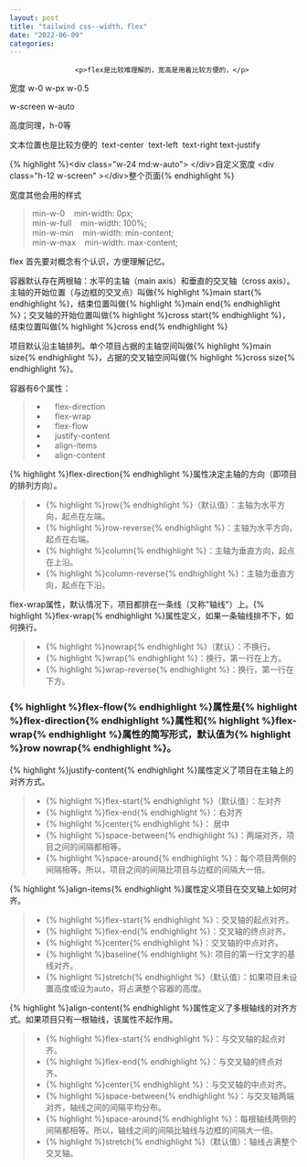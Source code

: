 ```yaml
---
layout: post
title: "tailwind css--width，flex"
date: "2022-06-09"
categories: 
---
```


                    <p>flex是比较难理解的，宽高是用着比较方便的，</p> 
<p>宽度 w-0 w-px w-0.5</p> 
<p>w-screen w-auto</p> 
<p>高度同理，h-0等</p> 
<p>文本位置也是比较方便的  text-center  text-left  text-right text-justify</p> 
{% highlight %}&lt;div class="w-24 md:w-auto"&gt; &lt;/div&gt;自定义宽度
&lt;div class="h-12 w-screen" &gt;&lt;/div&gt;整个页面{% endhighlight %} 
<p>宽度其他会用的样式</p> 
<blockquote> 
 <p>min-w-0    min-width: 0px;<br> min-w-full    min-width: 100%;<br> min-w-min    min-width: min-content;<br> min-w-max    min-width: max-content;</p> 
</blockquote> 
<p>flex 首先要对概念有个认识，方便理解记忆。</p> 
<p>容器默认存在两根轴：水平的主轴（main axis）和垂直的交叉轴（cross axis）。主轴的开始位置（与边框的交叉点）叫做{% highlight %}main start{% endhighlight %}，结束位置叫做{% highlight %}main end{% endhighlight %}；交叉轴的开始位置叫做{% highlight %}cross start{% endhighlight %}，结束位置叫做{% highlight %}cross end{% endhighlight %}</p> 
<p>项目默认沿主轴排列。单个项目占据的主轴空间叫做{% highlight %}main size{% endhighlight %}，占据的交叉轴空间叫做{% highlight %}cross size{% endhighlight %}。</p> 
<p>容器有6个属性：</p> 
<blockquote> 
 <ul>
<li>    flex-direction</li>
<li>    flex-wrap</li>
<li>    flex-flow</li>
<li>    justify-content</li>
<li>    align-items</li>
<li>    align-content</li>
</ul>
</blockquote> 
<p>{% highlight %}flex-direction{% endhighlight %}属性决定主轴的方向（即项目的排列方向）。</p> 
<blockquote> 
 <ul>
<li>
{% highlight %}row{% endhighlight %}（默认值）：主轴为水平方向，起点在左端。</li>
<li>
{% highlight %}row-reverse{% endhighlight %}：主轴为水平方向，起点在右端。</li>
<li>
{% highlight %}column{% endhighlight %}：主轴为垂直方向，起点在上沿。</li>
<li>
{% highlight %}column-reverse{% endhighlight %}：主轴为垂直方向，起点在下沿。</li>
</ul>
</blockquote> 
<p>flex-wrap属性，默认情况下，项目都排在一条线（又称"轴线"）上。{% highlight %}flex-wrap{% endhighlight %}属性定义，如果一条轴线排不下，如何换行。</p> 
<blockquote> 
 <ul>
<li>
{% highlight %}nowrap{% endhighlight %}（默认）：不换行。</li>
<li>
{% highlight %}wrap{% endhighlight %}：换行，第一行在上方。</li>
<li>
{% highlight %}wrap-reverse{% endhighlight %}：换行，第一行在下方。</li>
</ul>
</blockquote> 
<h3>
{% highlight %}flex-flow{% endhighlight %}属性是{% highlight %}flex-direction{% endhighlight %}属性和{% highlight %}flex-wrap{% endhighlight %}属性的简写形式，默认值为{% highlight %}row nowrap{% endhighlight %}。</h3> 
<p>{% highlight %}justify-content{% endhighlight %}属性定义了项目在主轴上的对齐方式。</p> 
<blockquote> 
 <ul>
<li>
{% highlight %}flex-start{% endhighlight %}（默认值）：左对齐</li>
<li>
{% highlight %}flex-end{% endhighlight %}：右对齐</li>
<li>
{% highlight %}center{% endhighlight %}： 居中</li>
<li>
{% highlight %}space-between{% endhighlight %}：两端对齐，项目之间的间隔都相等。</li>
<li>
{% highlight %}space-around{% endhighlight %}：每个项目两侧的间隔相等。所以，项目之间的间隔比项目与边框的间隔大一倍。</li>
</ul>
</blockquote> 
<p>{% highlight %}align-items{% endhighlight %}属性定义项目在交叉轴上如何对齐。</p> 
<blockquote> 
 <ul>
<li>
{% highlight %}flex-start{% endhighlight %}：交叉轴的起点对齐。</li>
<li>
{% highlight %}flex-end{% endhighlight %}：交叉轴的终点对齐。</li>
<li>
{% highlight %}center{% endhighlight %}：交叉轴的中点对齐。</li>
<li>
{% highlight %}baseline{% endhighlight %}: 项目的第一行文字的基线对齐。</li>
<li>
{% highlight %}stretch{% endhighlight %}（默认值）：如果项目未设置高度或设为auto，将占满整个容器的高度。</li>
</ul>
</blockquote> 
<p>{% highlight %}align-content{% endhighlight %}属性定义了多根轴线的对齐方式。如果项目只有一根轴线，该属性不起作用。</p> 
<blockquote> 
 <ul>
<li>
{% highlight %}flex-start{% endhighlight %}：与交叉轴的起点对齐。</li>
<li>
{% highlight %}flex-end{% endhighlight %}：与交叉轴的终点对齐。</li>
<li>
{% highlight %}center{% endhighlight %}：与交叉轴的中点对齐。</li>
<li>
{% highlight %}space-between{% endhighlight %}：与交叉轴两端对齐，轴线之间的间隔平均分布。</li>
<li>
{% highlight %}space-around{% endhighlight %}：每根轴线两侧的间隔都相等。所以，轴线之间的间隔比轴线与边框的间隔大一倍。</li>
<li>
{% highlight %}stretch{% endhighlight %}（默认值）：轴线占满整个交叉轴。</li>
</ul>
</blockquote>
                
